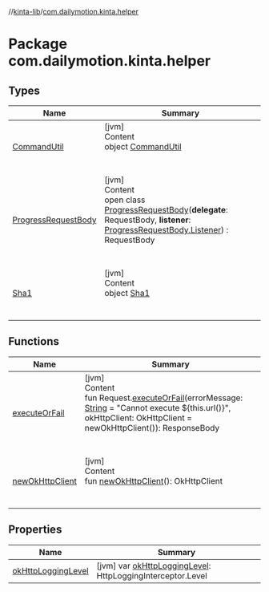 //[kinta-lib](../../index.md)/[com.dailymotion.kinta.helper](index.md)



# Package com.dailymotion.kinta.helper  


## Types  
  
|  Name |  Summary | 
|---|---|
| <a name="com.dailymotion.kinta.helper/CommandUtil///PointingToDeclaration/"></a>[CommandUtil](-command-util/index.md)| <a name="com.dailymotion.kinta.helper/CommandUtil///PointingToDeclaration/"></a>[jvm]  <br>Content  <br>object [CommandUtil](-command-util/index.md)  <br><br><br>|
| <a name="com.dailymotion.kinta.helper/ProgressRequestBody///PointingToDeclaration/"></a>[ProgressRequestBody](-progress-request-body/index.md)| <a name="com.dailymotion.kinta.helper/ProgressRequestBody///PointingToDeclaration/"></a>[jvm]  <br>Content  <br>open class [ProgressRequestBody](-progress-request-body/index.md)(**delegate**: RequestBody, **listener**: [ProgressRequestBody.Listener](-progress-request-body/-listener/index.md)) : RequestBody  <br><br><br>|
| <a name="com.dailymotion.kinta.helper/Sha1///PointingToDeclaration/"></a>[Sha1](-sha1/index.md)| <a name="com.dailymotion.kinta.helper/Sha1///PointingToDeclaration/"></a>[jvm]  <br>Content  <br>object [Sha1](-sha1/index.md)  <br><br><br>|


## Functions  
  
|  Name |  Summary | 
|---|---|
| <a name="com.dailymotion.kinta.helper//executeOrFail/okhttp3.Request#kotlin.String#okhttp3.OkHttpClient/PointingToDeclaration/"></a>[executeOrFail](execute-or-fail.md)| <a name="com.dailymotion.kinta.helper//executeOrFail/okhttp3.Request#kotlin.String#okhttp3.OkHttpClient/PointingToDeclaration/"></a>[jvm]  <br>Content  <br>fun Request.[executeOrFail](execute-or-fail.md)(errorMessage: [String](https://kotlinlang.org/api/latest/jvm/stdlib/kotlin/-string/index.html) = "Cannot execute ${this.url()}", okHttpClient: OkHttpClient = newOkHttpClient()): ResponseBody  <br><br><br>|
| <a name="com.dailymotion.kinta.helper//newOkHttpClient/#/PointingToDeclaration/"></a>[newOkHttpClient](new-ok-http-client.md)| <a name="com.dailymotion.kinta.helper//newOkHttpClient/#/PointingToDeclaration/"></a>[jvm]  <br>Content  <br>fun [newOkHttpClient](new-ok-http-client.md)(): OkHttpClient  <br><br><br>|


## Properties  
  
|  Name |  Summary | 
|---|---|
| <a name="com.dailymotion.kinta.helper//okHttpLoggingLevel/#/PointingToDeclaration/"></a>[okHttpLoggingLevel](ok-http-logging-level.md)| <a name="com.dailymotion.kinta.helper//okHttpLoggingLevel/#/PointingToDeclaration/"></a> [jvm] var [okHttpLoggingLevel](ok-http-logging-level.md): HttpLoggingInterceptor.Level   <br>|

